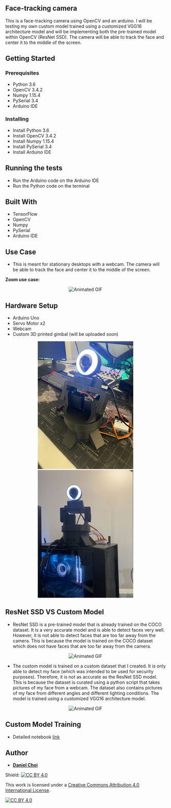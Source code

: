 ## Face-tracking camera

This is a face-tracking camera using OpenCV and an arduino. I will be testing my own custom model trained using a customized VGG16 architecture model and will be implementing both the pre-trained model within OpenCV (ResNet SSD). The camera will be able to track the face and center it to the middle of the screen.

## Getting Started

### Prerequisites

- Python 3.6
- OpenCV 3.4.2
- Numpy 1.15.4
- PySerial 3.4
- Arduino IDE

### Installing

- Install Python 3.6
- Install OpenCV 3.4.2
- Install Numpy 1.15.4
- Install PySerial 3.4
- Install Arduino IDE

## Running the tests

- Run the Arduino code on the Arduino IDE
- Run the Python code on the terminal

## Built With

- TensorFlow
- OpenCV
- Numpy
- PySerial
- Arduino IDE

## Use Case

- This is meant for stationary desktops with a webcam. The camera will be able to track the face and center it to the middle of the screen.

**Zoom use case:**

<div style="text-align: center;"> 
  <img src="./pictures/zoom.gif" alt="Animated GIF" width="500">
</div>

## Hardware Setup

- Arduino Uno
- Servo Motor x2
- Webcam
- Custom 3D printed gimbal (will be uploaded soon)

<div style="text-align: center;"> 
  <img src="./pictures/Hardware1.jpg" alt="Image" width="300">
  <img src="./pictures/Hardware.jpg" alt="Image" width="300">
</div>

## ResNet SSD VS Custom Model

- ResNet SSD is a pre-trained model that is already trained on the COCO dataset. It is a very accurate model and is able to detect faces very well. However, it is not able to detect faces that are too far away from the camera. This is because the model is trained on the COCO dataset which does not have faces that are too far away from the camera.
<div style="text-align: center;"> 
  <img src="./pictures/resnet.gif" alt="Animated GIF" width="300">
</div>

- The custom model is trained on a custom dataset that I created. It is only able to detect my face (which was intended to be used for security purposes). Therefore, it is not as accurate as the ResNet SSD model. This is because the dataset is curated using a python script that takes pictures of my face from a webcam. The dataset also contains pictures of my face from different angles and different lighting conditions. The model is trained using a customized VGG16 architecture model. 

<div style="text-align: center;"> 
  <img src="./pictures/custom.gif" alt="Animated GIF" width="300">
</div>

## Custom Model Training

- Detailed notebook [link](ObjectDetection_FaceTracking.ipynb)

## Author

- [**Daniel Choi**](https://github.com/jeongwoongc)

Shield: [![CC BY 4.0][cc-by-shield]][cc-by]

This work is licensed under a
[Creative Commons Attribution 4.0 International License][cc-by].

[![CC BY 4.0][cc-by-image]][cc-by]

[cc-by]: http://creativecommons.org/licenses/by/4.0/
[cc-by-image]: https://i.creativecommons.org/l/by/4.0/88x31.png
[cc-by-shield]: https://img.shields.io/badge/License-CC%20BY%204.0-lightgrey.svg